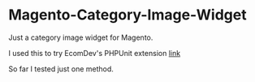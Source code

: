 Magento-Category-Image-Widget
=============================

Just a category image widget for Magento.

I used this to try EcomDev's PHPUnit extension <a href="https://github.com/EcomDev/EcomDev_PHPUnit">link</a>

So far I tested just one method.
